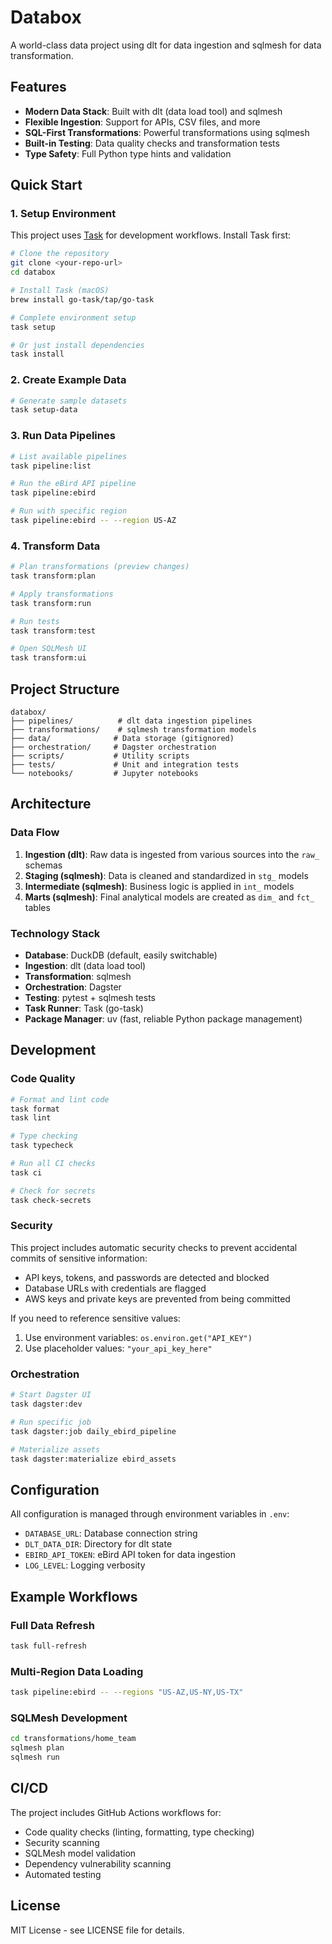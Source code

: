 # Databox

A world-class data project using dlt for data ingestion and sqlmesh for data transformation.

## Features

- **Modern Data Stack**: Built with dlt (data load tool) and sqlmesh
- **Flexible Ingestion**: Support for APIs, CSV files, and more
- **SQL-First Transformations**: Powerful transformations using sqlmesh
- **Built-in Testing**: Data quality checks and transformation tests
- **Type Safety**: Full Python type hints and validation

## Quick Start

### 1. Setup Environment

This project uses [Task](https://taskfile.dev/) for development workflows. Install Task first:

```bash
# Clone the repository
git clone <your-repo-url>
cd databox

# Install Task (macOS)
brew install go-task/tap/go-task

# Complete environment setup
task setup

# Or just install dependencies
task install
```

### 2. Create Example Data

```bash
# Generate sample datasets
task setup-data
```

### 3. Run Data Pipelines

```bash
# List available pipelines
task pipeline:list

# Run the eBird API pipeline
task pipeline:ebird

# Run with specific region
task pipeline:ebird -- --region US-AZ
```

### 4. Transform Data

```bash
# Plan transformations (preview changes)
task transform:plan

# Apply transformations
task transform:run

# Run tests
task transform:test

# Open SQLMesh UI
task transform:ui
```

## Project Structure

```
databox/
├── pipelines/          # dlt data ingestion pipelines
├── transformations/    # sqlmesh transformation models
├── data/              # Data storage (gitignored)
├── orchestration/     # Dagster orchestration
├── scripts/           # Utility scripts
├── tests/             # Unit and integration tests
└── notebooks/         # Jupyter notebooks
```

## Architecture

### Data Flow

1. **Ingestion (dlt)**: Raw data is ingested from various sources into the `raw_` schemas
2. **Staging (sqlmesh)**: Data is cleaned and standardized in `stg_` models
3. **Intermediate (sqlmesh)**: Business logic is applied in `int_` models
4. **Marts (sqlmesh)**: Final analytical models are created as `dim_` and `fct_` tables

### Technology Stack

- **Database**: DuckDB (default, easily switchable)
- **Ingestion**: dlt (data load tool)
- **Transformation**: sqlmesh
- **Orchestration**: Dagster
- **Testing**: pytest + sqlmesh tests
- **Task Runner**: Task (go-task)
- **Package Manager**: uv (fast, reliable Python package management)

## Development

### Code Quality

```bash
# Format and lint code
task format
task lint

# Type checking
task typecheck

# Run all CI checks
task ci

# Check for secrets
task check-secrets
```

### Security

This project includes automatic security checks to prevent accidental commits of sensitive information:

- API keys, tokens, and passwords are detected and blocked
- Database URLs with credentials are flagged
- AWS keys and private keys are prevented from being committed

If you need to reference sensitive values:
1. Use environment variables: `os.environ.get("API_KEY")`
2. Use placeholder values: `"your_api_key_here"`

### Orchestration

```bash
# Start Dagster UI
task dagster:dev

# Run specific job
task dagster:job daily_ebird_pipeline

# Materialize assets
task dagster:materialize ebird_assets
```

## Configuration

All configuration is managed through environment variables in `.env`:

- `DATABASE_URL`: Database connection string
- `DLT_DATA_DIR`: Directory for dlt state
- `EBIRD_API_TOKEN`: eBird API token for data ingestion
- `LOG_LEVEL`: Logging verbosity

## Example Workflows

### Full Data Refresh
```bash
task full-refresh
```

### Multi-Region Data Loading
```bash
task pipeline:ebird -- --regions "US-AZ,US-NY,US-TX"
```

### SQLMesh Development
```bash
cd transformations/home_team
sqlmesh plan
sqlmesh run
```

## CI/CD

The project includes GitHub Actions workflows for:
- Code quality checks (linting, formatting, type checking)
- Security scanning
- SQLMesh model validation
- Dependency vulnerability scanning
- Automated testing

## License

MIT License - see LICENSE file for details.
